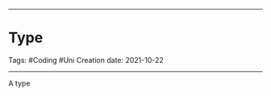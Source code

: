 -----------------------------------------------
# Type
Tags:  #Coding #Uni 
Creation date: 2021-10-22

-----------------------------------------------

A type 